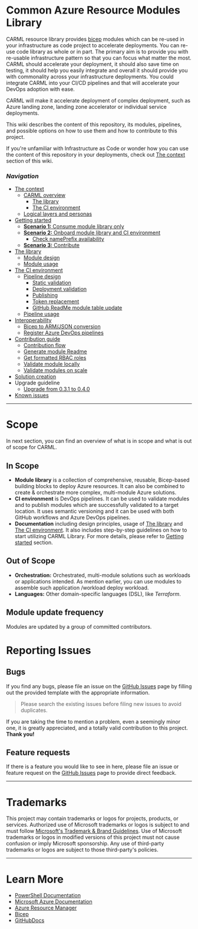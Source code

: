# Common Azure Resource Modules Library

CARML resource library provides [bicep](https://github.com/Azure/bicep) modules which can be re-used in your infrastructure as code project to accelerate deployments. You can re-use code library as whole or in part. The primary aim is to provide you with re-usable infrastructure pattern so that you can focus what matter the most.
CARML should accelerate your deployment, it should also save time on testing, it should help you easily integrate and overall it should provide you with commonality across your infrastructure deployments. You could integrate CARML into your CI/CD pipelines and that will accelerate your DevOps adoption with ease.

CARML will make it accelerate deployment of complex deployment, such as Azure landing zone, landing zone accelerator or individual service deployments.

This wiki describes the content of this repository, its modules, pipelines, and possible options on how to use them and how to contribute to this project.

If you're unfamiliar with Infrastructure as Code or wonder how you can use the content of this repository in your deployments, check out [The context](./The%20context) section of this wiki.

### _Navigation_

- [The context](./The%20context)
  - [CARML overview](./The%20context%20-%20CARML%20overview)
    - [The library](./The%20context%20-%20CARML%20library)
    - [The CI environment](./The%20context%20-%20CARML%20CI%20environment)
  - [Logical layers and personas](./The%20context%20-%20Logical%20layers%20and%20personas)
- [Getting started](./Getting%20started)
  - [**Scenario 1:** Consume module library only](./Getting%20started%20-%20Scenario%201%20Consume%20library)
  - [**Scenario 2:** Onboard module library and CI environment](./Getting%20started%20-%20Scenario%202%20Onboard%20module%20library%20and%20CI%20environment)
    - [Check namePrefix availability](./Getting%20started%20-%20Check%20NamePrefix%20availability)
  - [**Scenario 3:** Contribute](./Getting%20started%20-%20Scenario%203%20Contribute)
- [The library](./The%20library)
  - [Module design](./The%20library%20-%20Module%20design)
  - [Module usage](./The%20library%20-%20Module%20usage)
- [The CI environment](./The%20CI%20environment)
  - [Pipeline design](./The%20CI%20environment%20-%20Pipeline%20design)
    - [Static validation](./The%20CI%20environment%20-%20Static%20validation)
    - [Deployment validation](./The%20CI%20environment%20-%20Deployment%20validation)
    - [Publishing](./The%20CI%20environment%20-%20Publishing)
    - [Token replacement](./The%20CI%20environment%20-%20Token%20replacement)
    - [GitHub ReadMe module table update](./The%20CI%20environment%20-%20GitHub%20ReadMe%20module%20table%20update)
  - [Pipeline usage](./The%20CI%20environment%20-%20Pipeline%20usage)
- [Interoperability](./Interoperability)
  - [Bicep to ARM/JSON conversion](./Interoperability%20-%20Bicep%20to%20ARM%20conversion)
  - [Register Azure DevOps pipelines](./Interoperability%20-%20Register%20Azure%20DevOps%20pipelines)
- [Contribution guide](./Contribution%20guide)
  - [Contribution flow](./Contribution%20guide%20-%20Contribution%20flow)
  - [Generate module Readme](./Contribution%20guide%20-%20Generate%20module%20Readme)
  - [Get formatted RBAC roles](./Contribution%20guide%20-%20Get%20formatted%20RBAC%20roles)
  - [Validate module locally](./Contribution%20guide%20-%20Validate%20module%20locally)
  - [Validate modules on scale](./Contribution%20guide%20-%20Validate%20module%20on%20scale)
- [Solution creation](./Solution%20creation)
- Upgrade guideline
  - [Upgrade from 0.3.1 to 0.4.0](./Upgrade%20from%200.3.1%20to%200.4.0)
- [Known issues](./Known%20issues)

---

# Scope

In next section, you can find an overview of what is in scope and what is out of scope for CARML.

## In Scope

- **Module library** is a collection of comprehensive, reusable, Bicep-based building blocks to deploy Azure resources. It can also be combined to create & orchestrate more complex, multi-module Azure solutions.
- **CI environment** is DevOps pipelines. It can be used to validate modules and to publish modules which are successfully validated to a target location. It uses semantic versioning and it can be used with both GitHub workflows and Azure DevOps pipelines.
- **Documentation** including design principles, usage of [The library](./The%20library) and [The CI environment](./The%20CI%20environment). It also includes step-by-step guidelines on how to start utilizing CARML Library. For more details, please refer to [Getting started](./Getting%20started) section.

## Out of Scope

- **Orchestration:** Orchestrated, multi-module solutions such as workloads or applications intended. As mention earlier, you can use modules to assemble such application /workload deploy workload.
- **Languages:** Other domain-specific languages (DSL), like _Terraform_.


## Module update frequency
Modules are updated by a group of committed contributors.

# Reporting Issues

## Bugs

If you find any bugs, please file an issue on the [GitHub Issues][GitHubIssues] page by filling out the provided template with the appropriate information.

> Please search the existing issues before filing new issues to avoid duplicates.

If you are taking the time to mention a problem, even a seemingly minor one, it is greatly appreciated, and a totally valid contribution to this project. **Thank you!**

## Feature requests

If there is a feature you would like to see in here, please file an issue or feature request on the [GitHub Issues][GitHubIssues] page to provide direct feedback.

---

# Trademarks

This project may contain trademarks or logos for projects, products, or services. Authorized use of Microsoft trademarks or logos is subject to and must follow
[Microsoft's Trademark & Brand Guidelines](https://www.microsoft.com/en-us/legal/intellectualproperty/trademarks/usage/general).
Use of Microsoft trademarks or logos in modified versions of this project must not cause confusion or imply Microsoft sponsorship.
Any use of third-party trademarks or logos are subject to those third-party's policies.

---

# Learn More

- [PowerShell Documentation][PowerShellDocs]
- [Microsoft Azure Documentation][MicrosoftAzureDocs]
- [Azure Resource Manager][AzureResourceManager]
- [Bicep][Bicep]
- [GitHubDocs][GitHubDocs]

<!-- References -->

<!-- Local -->
[GitHubDocs]: <https://docs.github.com/>
[GitHubIssues]: <https://github.com/Azure/Modules/issues>
[AzureResourceManager]: <https://docs.microsoft.com/en-us/azure/azure-resource-manager/management/overview>
[Bicep]: <https://github.com/Azure/bicep>

<!-- Docs -->
[MicrosoftAzureDocs]: <https://docs.microsoft.com/en-us/azure/>
[PowerShellDocs]: <https://docs.microsoft.com/en-us/powershell/>
